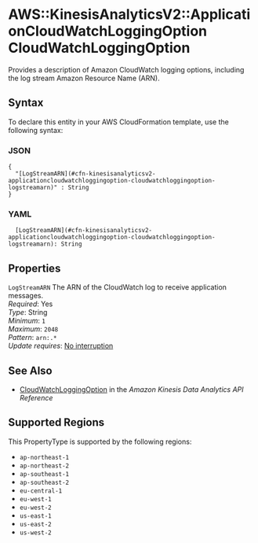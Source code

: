 # AWS::KinesisAnalyticsV2::ApplicationCloudWatchLoggingOption CloudWatchLoggingOption<a name="aws-properties-kinesisanalyticsv2-applicationcloudwatchloggingoption-cloudwatchloggingoption"></a>

Provides a description of Amazon CloudWatch logging options, including the log stream Amazon Resource Name \(ARN\)\. 

## Syntax<a name="aws-properties-kinesisanalyticsv2-applicationcloudwatchloggingoption-cloudwatchloggingoption-syntax"></a>

To declare this entity in your AWS CloudFormation template, use the following syntax:

### JSON<a name="aws-properties-kinesisanalyticsv2-applicationcloudwatchloggingoption-cloudwatchloggingoption-syntax.json"></a>

```
{
  "[LogStreamARN](#cfn-kinesisanalyticsv2-applicationcloudwatchloggingoption-cloudwatchloggingoption-logstreamarn)" : String
}
```

### YAML<a name="aws-properties-kinesisanalyticsv2-applicationcloudwatchloggingoption-cloudwatchloggingoption-syntax.yaml"></a>

```
  [LogStreamARN](#cfn-kinesisanalyticsv2-applicationcloudwatchloggingoption-cloudwatchloggingoption-logstreamarn): String
```

## Properties<a name="aws-properties-kinesisanalyticsv2-applicationcloudwatchloggingoption-cloudwatchloggingoption-properties"></a>

`LogStreamARN`  <a name="cfn-kinesisanalyticsv2-applicationcloudwatchloggingoption-cloudwatchloggingoption-logstreamarn"></a>
The ARN of the CloudWatch log to receive application messages\.  
*Required*: Yes  
*Type*: String  
*Minimum*: `1`  
*Maximum*: `2048`  
*Pattern*: `arn:.*`  
*Update requires*: [No interruption](https://docs.aws.amazon.com/AWSCloudFormation/latest/UserGuide/using-cfn-updating-stacks-update-behaviors.html#update-no-interrupt)

## See Also<a name="aws-properties-kinesisanalyticsv2-applicationcloudwatchloggingoption-cloudwatchloggingoption--seealso"></a>
+  [CloudWatchLoggingOption](https://docs.aws.amazon.com/kinesisanalytics/latest/apiv2/API_CloudWatchLoggingOption.html) in the *Amazon Kinesis Data Analytics API Reference* 

## Supported Regions

This PropertyType is supported by the following regions:

- `ap-northeast-1`
- `ap-northeast-2`
- `ap-southeast-1`
- `ap-southeast-2`
- `eu-central-1`
- `eu-west-1`
- `eu-west-2`
- `us-east-1`
- `us-east-2`
- `us-west-2`
